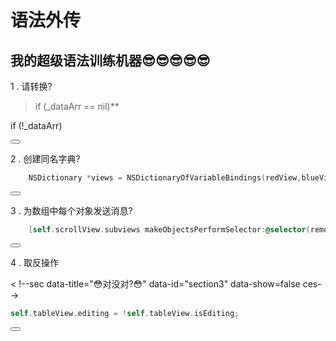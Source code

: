 # 语法外传
## 我的超级语法训练机器😎😎😎😎😎

1 .   请转换?
>if (_dataArr == nil)**

<!--sec data-title="😳对没对?😳" data-id="section0" data-show=false ces-->
if (!_dataArr)
<!--endsec-->
<button class="section" target="section0" show="👌" hide="🙃"></button>

2 .   创建同名字典?

<!--sec data-title="😳对没对?😳" data-id="section1" data-show=false ces-->
```objectivec
    NSDictionary *views = NSDictionaryOfVariableBindings(redView,blueView);
```
<!--endsec-->

<button class="section" target="section1" show="👌" hide="🙃"></button>  

3 .   为数组中每个对象发送消息?

<!--sec data-title="😳对没对?😳" data-id="section2" data-show=false ces-->
```objectivec
    [self.scrollView.subviews makeObjectsPerformSelector:@selector(removeFromSuperview)];
```
<!--endsec-->

<button class="section" target="section2" show="👌" hide="🙃"></button>

4 .   取反操作

<
!--sec data-title="😳对没对?😳" data-id="section3" data-show=false ces-->
```objectivec
self.tableView.editing = !self.tableView.isEditing;
```
<!--endsec-->

<button class="section" target="section3" show="👌" hide="🙃"></button>




